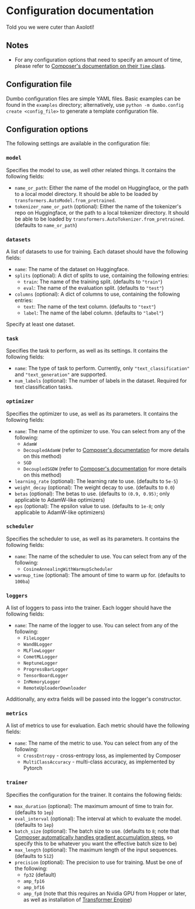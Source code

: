 # Configuration documentation
Told you we were cuter than Axolotl!

## Notes
- For any configuration options that need to specify an amount of time, please refer to [Composer's documentation on their `Time` class](https://docs.mosaicml.com/projects/composer/en/stable/trainer/time.html).

## Configuration file
Dumbo configuration files are simple YAML files. Basic examples can be found in the `examples` directory; alternatively, use `python -m dumbo.config create <config_file>` to generate a template configuration file.

## Configuration options
The following settings are available in the configuration file:

### `model`
Specifies the model to use, as well other related things. It contains the following fields:

- `name_or_path`: Either the name of the model on Huggingface, or the path to a local model directory. It should be able to be loaded by `transformers.AutoModel.from_pretrained`.
- `tokenizer_name_or_path` (optional): Either the name of the tokenizer's repo on Huggingface, or the path to a local tokenizer directory. It should be able to be loaded by `transformers.AutoTokenizer.from_pretrained`. (defaults to `name_or_path`)

### `datasets`
A list of datasets to use for training. Each dataset should have the following fields:

- `name`: The name of the dataset on Huggingface.
- `splits` (optional): A dict of splits to use, containing the following entries:
  - `train`: The name of the training split. (defaults to `"train"`)
  - `eval`: The name of the evaluation split. (defaults to `"test"`)
- `columns` (optional): A dict of columns to use, containing the following entries:
  - `text`: The name of the text column. (defaults to `"text"`)
  - `label`: The name of the label column. (defaults to `"label"`)

Specify at least one dataset.

### `task`
Specifies the task to perform, as well as its settings. It contains the following fields:

- `name`: The type of task to perform. Currently, only `"text_classification"` and `"text_generation"` are supported.
- `num_labels` (optional): The number of labels in the dataset. Required for text classification tasks.

### `optimizer`
Specifies the optimizer to use, as well as its parameters. It contains the following fields:

- `name`: The name of the optimizer to use. You can select from any of the following:
    - `AdamW`
    - `DecoupledAdamW` (refer to [Composer's documentation](https://docs.mosaicml.com/projects/composer/en/stable/api_reference/generated/composer.optim.DecoupledAdamW.html) for more details on this method)
    - `SGD`
    - `DecoupledSGDW` (refer to [Composer's documentation](https://docs.mosaicml.com/projects/composer/en/stable/api_reference/generated/composer.optim.DecoupledSGDW.html) for more details on this method)
- `learning_rate` (optional): The learning rate to use. (defaults to `5e-5`)
- `weight_decay` (optional): The weight decay to use. (defaults to `0.0`)
- `betas` (optional): The betas to use. (defaults to `(0.9, 0.95)`; only applicable to AdamW-like optimizers)
- `eps` (optional): The epsilon value to use. (defaults to `1e-8`; only applicable to AdamW-like optimizers)

### `scheduler`
Specifies the scheduler to use, as well as its parameters. It contains the following fields:

- `name`: The name of the scheduler to use. You can select from any of the following:
    - `CosineAnnealingWithWarmupScheduler`
- `warmup_time` (optional): The amount of time to warm up for. (defaults to `100ba`)

### `loggers`
A list of loggers to pass into the trainer. Each logger should have the following fields:

- `name`: The name of the logger to use. You can select from any of the following:
    - `FileLogger`
    - `WandBLogger`
    - `MLFlowLogger`
    - `CometMLLogger`
    - `NeptuneLogger`
    - `ProgressBarLogger`
    - `TensorBoardLogger`
    - `InMemoryLogger`
    - `RemoteUploaderDownloader`

Additionally, any extra fields will be passed into the logger's constructor.

### `metrics`
A list of metrics to use for evaluation. Each metric should have the following fields:

- `name`: The name of the metric to use. You can select from any of the following:
    - `CrossEntropy` - cross-entropy loss, as implemented by Composer
    - `MultiClassAccuracy` - multi-class accuracy, as implemented by Pytorch

### `trainer`
Specifies the configuration for the trainer. It contains the following fields:

- `max_duration` (optional): The maximum amount of time to train for. (defaults to `1ep`)
- `eval_interval` (optional): The interval at which to evaluate the model. (defaults to `1ep`)
- `batch_size` (optional): The batch size to use. (defaults to `8`; note that [Composer automatically handles gradient accumulation steps](https://docs.mosaicml.com/projects/composer/en/stable/notes/auto_microbatching.html), so specify this to be whatever you want the effective batch size to be)
- `max_length` (optional): The maximum length of the input sequences. (defaults to `512`)
- `precision` (optional): The precision to use for training. Must be one of the following:
    - `fp32` (default)
    - `amp_fp16`
    - `amp_bf16`
    - `amp_fp8` (note that this requires an Nvidia GPU from Hopper or later, as well as installation of [Transformer Engine](https://github.com/NVIDIA/TransformerEngine))